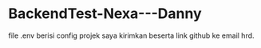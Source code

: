 # BackendTest-Nexa---Danny
file .env berisi config projek saya kirimkan beserta link github ke email hrd.
